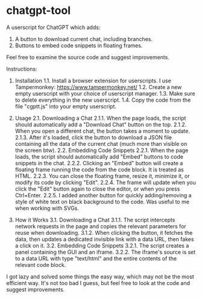 # chatgpt-tool
A userscript for ChatGPT which adds:
1. A button to download current chat, including branches.
2. Buttons to embed code snippets in floating frames.

Feel free to examine the source code and suggest improvements.

Instructions:

1. Installation
1.1. Install a browser extension for userscripts. I use Tampermonkey: https://www.tampermonkey.net/
1.2. Create a new empty userscript with your choice of userscript manager.
1.3. Make sure to delete everything in the new userscript.
1.4. Copy the code from the file "cgptt.js" into your empty userscript.

2. Usage
2.1. Downloading a Chat
2.1.1. When the page loads, the script should automatically add a "Download Chat" button on the top.
2.1.2. When you open a different chat, the button takes a moment to update.
2.1.3. After it's loaded, click the button to download a JSON file containing all the data of the current chat (much more than visible on the screen btw).
2.2. Embedding Code Snippets
2.2.1. When the page loads, the script should automatically add "Embed" buttons to code snippets in the chat.
2.2.2. Clicking an "Embed" button will create a floating frame running the code from the code block. It is treated as HTML.
2.2.3. You can close the floating frame, resize it, minimize it, or modify its code by clicking "Edit".
2.2.4. The frame will update when you click the "Edit" button again to close the editor, or when you press Ctrl+Enter.
2.2.5. I added another button for quickly adding/removing a style of white text on black background to the code. Was useful to me when working with SVGs.

3. How it Works
3.1. Downloading a Chat
3.1.1. The script intercepts network requests in the page and copies the relevant parameters for reuse when downloading.
3.1.2. When clicking the button, it fetches the data, then updates a dedicated invisible link with a data URL, then fakes a click on it.
3.2. Embedding Code Snippets
3.2.1. The script creates a panel containing the GUI and an iframe.
3.2.2. The iframe's source is set to a data URL with type "text/html" and the entire contents of the relevant code block.

I got lazy and solved some things the easy way, which may not be the most efficient way. It's not too bad I guess, but feel free to look at the code and suggest improvements.
